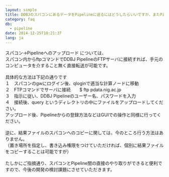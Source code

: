 ```yaml
---
layout: simple
title: DDBJのスパコンにあるデータをPipelineに送るにはどうしたらいいですか、またPipeline解析後のデータをスパコンに送るにはどうしたらいいですか？
category: faq
db:
  - pipeline
date: 2014-12-25T10:21:37
lang: ja
---
```




スパコン→Pipelineへのアップロード については、<br>スパコン内からftpコマンドでDDBJ PipelineのFTPサーバに接続すれば、手元のコンピュータを介すること無く直接転送が可能です。<br><br>具体的な方法は下記の通りです<br>１　スパコンのgwにログイン後、qloginで適当な計算ノードに移動<br>２　FTPコマンドでサーバに接続　　$ ftp  pdata.nig.ac.jp<br>３　指示に従い、DDBJ Pipelineのユーザー名、パスワードを入力<br>４　接続後、query というディレクトリの中にファイルをアップロードしてください。<br>アップロード後、Pipelineからの登録方法などはGUIでの操作と同様に行ってください。<br><br>逆に、結果ファイルのスパコンへのコピーに関しては、今のところ行う方法はありません。<br>（置き場所を指定し、書き込み権限をつけていただければ、個別に結果ファイルをコピーすることは可能ですが）<br><br>たしかにご指摘通り、スパコンとPipeline間の直接のやり取りができると便利ですので、今後の開発の検討課題にさせていただきます。